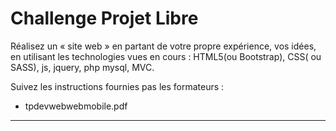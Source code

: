 # Challenge Projet Libre

Réalisez un « site web » en partant de votre propre expérience, vos idées, en utilisant les technologies vues en cours : HTML5(ou Bootstrap), CSS( ou SASS), js, jquery, php mysql, MVC.

Suivez les instructions fournies pas les formateurs : 
- tpdevwebwebmobile.pdf

----
